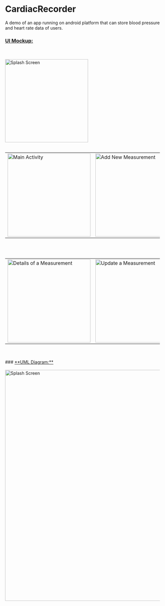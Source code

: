 # CardiacRecorder
A demo of an app running on android platform that can store blood pressure and heart rate data of users.

### <ins> **UI Mockup:** </ins>
<br>
<br>

<img src = "https://raw.githubusercontent.com/fuadhossain0/CardiacRecorder/main/Documents/Images/SS1.png" alt = "Splash Screen" title = "Splash Screen" width = "270" >
<br>
<br>
<table>
 <tr>
   <td><img src = "https://raw.githubusercontent.com/fuadhossain0/CardiacRecorder/main/Documents/Images/SS2.png" alt = "Main Activity" title = "Main Activity" width = "270" ></td>
   <td><img src = "https://raw.githubusercontent.com/fuadhossain0/CardiacRecorder/main/Documents/Images/SS3.png" alt = "Add New Measurement" title = "Add New Measurement" width = "270" ></td>
 </tr>
</table>  
<br>
<br>
<table>
 <tr>
   <td><img src = "https://raw.githubusercontent.com/fuadhossain0/CardiacRecorder/main/Documents/Images/SS4.png" alt = "Details of a Measurement" title = "Details of a Measurement" width = "270" ></td>
   <td><img src = "https://raw.githubusercontent.com/fuadhossain0/CardiacRecorder/main/Documents/Images/SS5_updated.png" alt = "Update a Measurement" title = "Update a Measurement" width = "270" ></td>
 </tr>
</table>
<br><br>
### <ins> **UML Diagram:** </ins>
<br>
<br>

<img src = "https://raw.githubusercontent.com/fuadhossain0/CardiacRecorder/main/Documents/UML_Diagram.png" alt = "Splash Screen" title = "Splash Screen" width = "750" >
